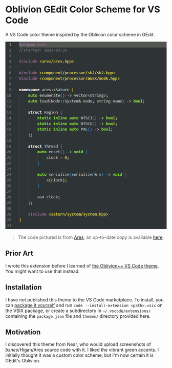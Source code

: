 # Oblivion GEdit Color Scheme for VS Code

A VS Code color theme inspired by the Oblivion color scheme in GEdit.

![A screenshot of a VS Code tab with the theme enabled.](./demo.png)

> The code pictured is from [Ares](https://ares-emu.net/); an up-to-date copy is available [here](https://github.com/ares-emulator/ares/blob/master/ares/saturn/system/system.cpp).

## Prior Art

I wrote this extension before I learned of [the Oblivion++ VS Code theme](https://github.com/LoveGlitchCoffee/Oblivion-plus-plus). You might want to use that instead.

## Installation

I have not published this theme to the VS Code marketplace. To install, you can [package it yourself](https://code.visualstudio.com/api/working-with-extensions/publishing-extension#vsce) and run `code --install-extension <path>.vsix` on the VSIX package, or create a subdirectory in `~/.vscode/extensions/` containing the `package.json` file and `themes/` directory provided here.

## Motivation

I discovered this theme from Near, who would upload screenshots of *bsnes*/Higan/Ares source code with it. I liked the vibrant green accents. I initially thought it was a custom color scheme, but I'm now certain it is GEdit's Oblivion.
